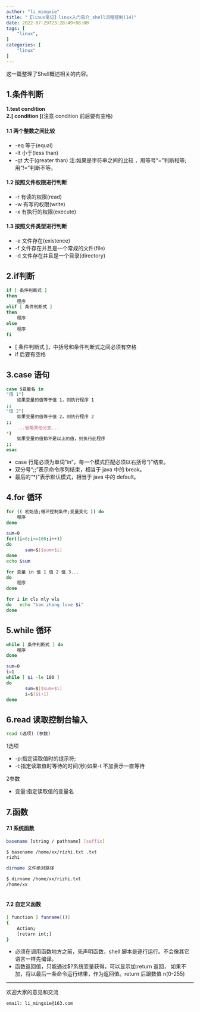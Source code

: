 ```yaml
---
author: "li_mingxie"
title: "【linux笔记】linux入门简介_shell流程控制(14)"
date: 2022-07-29T23:28:49+08:00
tags: [
    "linux",
]
categories: [
    "linux"
]
---
```


这一篇整理了Shell概述相关的内容。<!--more-->  

## 1.条件判断

**1.test condition**  
**2.[ condition ]**(注意 condition 前后要有空格)  

#### 1.1 两个整数之间比较

* -eq 等于(equal)
* -lt 小于(less than)
* -gt 大于(greater than)
注:如果是字符串之间的比较 ，用等号“=”判断相等;用“!=”判断不等。

#### 1.2 按照文件权限进行判断

* -r 有读的权限(read)
* -w 有写的权限(write)
* -x 有执行的权限(execute)

#### 1.3 按照文件类型进行判断

* -e 文件存在(existence)
* -f 文件存在并且是一个常规的文件(file)
* -d 文件存在并且是一个目录(directory)

## 2.if判断

```bash
if [ 条件判断式 ]
then
    程序
elif [ 条件判断式 ]
then
    程序
else
    程序
fi
```

* [ 条件判断式 ]，中括号和条件判断式之间必须有空格
* if 后要有空格

## 3.case 语句

```bash
case $变量名 in 
"值 1")
    如果变量的值等于值 1，则执行程序 1
;;
"值 2")
    如果变量的值等于值 2，则执行程序 2
;;
    ...省略其他分支...
*) 
    如果变量的值都不是以上的值，则执行此程序
;;
esac
```

* case 行尾必须为单词“in”，每一个模式匹配必须以右括号“)”结束。
* 双分号“;;”表示命令序列结束，相当于 java 中的 break。
* 最后的“*)”表示默认模式，相当于 java 中的 default。

## 4.for 循环

```bash
for (( 初始值;循环控制条件;变量变化 )) do
    程序
done

sum=0
for((i=0;i<=100;i++))
do
       sum=$[$sum+$i]
done
echo $sum
```

```bash
for 变量 in 值 1 值 2 值 3...
do
    程序
done

for i in cls mly wls
do   echo "ban zhang love $i"
done
```

## 5.while 循环

```bash
while [ 条件判断式 ] do
    程序
done

sum=0
i=1
while [ $i -le 100 ]
do
       sum=$[$sum+$i]
       i=$[$i+1]
done
```

## 6.read 读取控制台输入

```bash
read (选项) (参数)
```

1选项

* -p:指定读取值时的提示符;
* -t:指定读取值时等待的时间(秒)如果-t 不加表示一直等待

2参数

* 变量:指定读取值的变量名

## 7.函数

#### 7.1 系统函数

```bash
basename [string / pathname] [suffix]

$ basename /home/xx/rizhi.txt .txt
rizhi

dirname 文件绝对路径

$ dirname /home/xx/rizhi.txt
/home/xx
 
```

#### 7.2 自定义函数

```bash
[ function ] funname[()] 
{
    Action;
    [return int;] 
}
```

* 必须在调用函数地方之前，先声明函数，shell 脚本是逐行运行。不会像其它语言一样先编译。
* 函数返回值，只能通过$?系统变量获得，可以显示加:return 返回，
如果不加，将以最后一条命令运行结果，作为返回值。return 后跟数值 n(0-255)

----------------------------------------------

欢迎大家的意见和交流

`email: li_mingxie@163.com`
